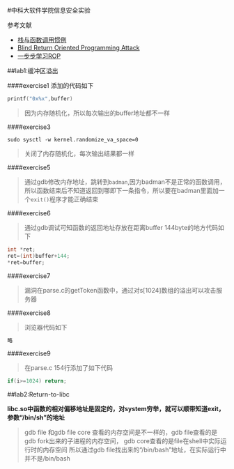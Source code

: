 #中科大软件学院信息安全实验

参考文献
* [栈与函数调用惯例](http://blog.csdn.net/xiaogugood/article/details/38490663)  
* [Blind Return Oriented Programming  Attack](http://drops.wooyun.org/tips/3071)
* [一步步学习ROP](http://drops.wooyun.org/tips/6597)

##lab1:缓冲区溢出

####exercise1
 添加的代码如下
``` c
printf("0x%x",buffer)
```
> 因为内存随机化，所以每次输出的buffer地址都不一样

####exercise3
```
sudo sysctl -w kernel.randomize_va_space=0
```

> 关闭了内存随机化，每次输出结果都一样

####exercise5

> 通过gdb修改内存地址，跳转到`badman`,因为badman不是正常的函数调用，所以函数结束后不知道返回到哪即下一条指令，所以要在badman里面加一个`exit()`程序才能正确结束

####exercise6

> 通过gdb调试可知函数的返回地址存放在距离buffer 144byte的地方代码如下
```c
int *ret;
ret=(int)buffer+144;
*ret=buffer;
```

####exercise7

> 漏洞在parse.c的getToken函数中，通过对s[1024]数组的溢出可以攻击服务器

####exercise8

> 浏览器代码如下
```c
略
```

####exercise9

> 在parse.c 154行添加了如下代码

```c
if(i>=1024) return;
```

##lab2:Return-to-libc

**libc.so中函数的相对偏移地址是固定的，对system穷举，就可以顺带知道exit，参数“/bin/sh”的地址**

> gdb file 和gdb file core 查看的内存空间是不一样的，gdb file查看的是gdb fork出来的子进程的内存空间，
> gdb core查看的是file在shell中实际运行时的内存空间
> 所以通过gdb file找出来的“/bin/bash”地址，在实际运行中并不是/bin/bash
 

